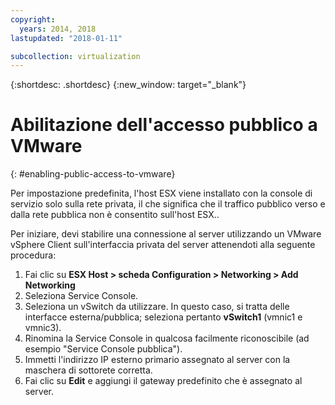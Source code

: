 ```yaml
---
copyright:
  years: 2014, 2018
lastupdated: "2018-01-11"

subcollection: virtualization
---
```

{:shortdesc: .shortdesc}
{:new_window: target="_blank"}

# Abilitazione dell'accesso pubblico a VMware
{: #enabling-public-access-to-vmware}

Per impostazione predefinita, l'host ESX viene installato con la console di servizio solo sulla rete privata, il che significa che il traffico pubblico verso e dalla rete pubblica non è consentito sull'host ESX..

Per iniziare, devi stabilire una connessione al server utilizzando un VMware vSphere Client sull'interfaccia privata del server attenendoti alla seguente procedura:

1. Fai clic su **ESX Host > scheda Configuration > Networking > Add Networking**
2. Seleziona Service Console.
3. Seleziona un vSwitch da utilizzare. In questo caso, si tratta delle interfacce esterna/pubblica; seleziona pertanto **vSwitch1** (vmnic1 e vmnic3).
4. Rinomina la Service Console in qualcosa facilmente riconoscibile (ad esempio "Service Console pubblica").
5. Immetti l'indirizzo IP esterno primario assegnato al server con la maschera di sottorete corretta.
6. Fai clic su **Edit** e aggiungi il gateway predefinito che è assegnato al server.
